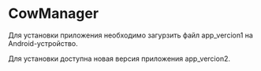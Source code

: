 # CowManager

Для установки приложения необходимо загурзить файл app_vercion1 на Android-устройство.


Для установки доступна новая версия приложения app_vercion2.
